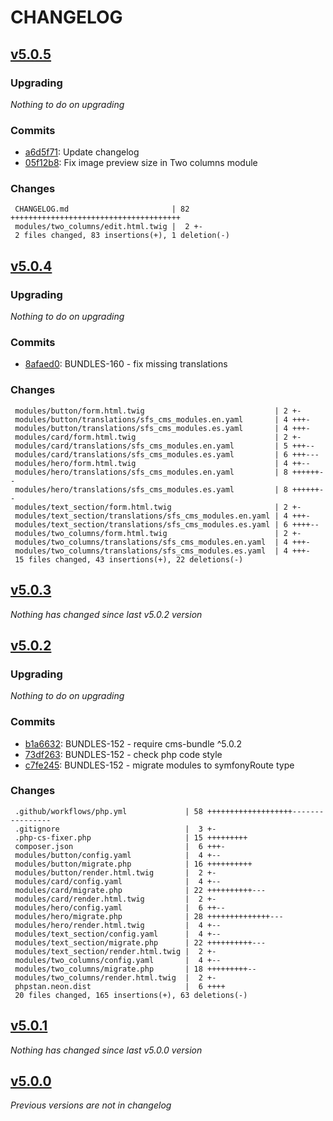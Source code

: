 # CHANGELOG

## [v5.0.5](https://github.com/softspring/cms-module-collection/releases/tag/v5.0.5)

### Upgrading

*Nothing to do on upgrading*

### Commits

- [a6d5f71](https://github.com/softspring/cms-module-collection/commit/a6d5f714a96a8d5b260617b3d89c23fc337653bb): Update changelog
- [05f12b8](https://github.com/softspring/cms-module-collection/commit/05f12b8935a5fa54c7973f3b94df9ecb27dd4c31): Fix image preview size in Two columns module

### Changes

```
 CHANGELOG.md                       | 82 ++++++++++++++++++++++++++++++++++++++
 modules/two_columns/edit.html.twig |  2 +-
 2 files changed, 83 insertions(+), 1 deletion(-)
```

## [v5.0.4](https://github.com/softspring/cms-module-collection/releases/tag/v5.0.4)

### Upgrading

*Nothing to do on upgrading*

### Commits

- [8afaed0](https://github.com/softspring/cms-module-collection/commit/8afaed00b2bf7ac9dde17b9c8c15f49e3b379819): BUNDLES-160 - fix missing translations

### Changes

```
 modules/button/form.html.twig                             | 2 +-
 modules/button/translations/sfs_cms_modules.en.yaml       | 4 +++-
 modules/button/translations/sfs_cms_modules.es.yaml       | 4 +++-
 modules/card/form.html.twig                               | 2 +-
 modules/card/translations/sfs_cms_modules.en.yaml         | 5 +++--
 modules/card/translations/sfs_cms_modules.es.yaml         | 6 +++---
 modules/hero/form.html.twig                               | 4 ++--
 modules/hero/translations/sfs_cms_modules.en.yaml         | 8 ++++++--
 modules/hero/translations/sfs_cms_modules.es.yaml         | 8 ++++++--
 modules/text_section/form.html.twig                       | 2 +-
 modules/text_section/translations/sfs_cms_modules.en.yaml | 4 +++-
 modules/text_section/translations/sfs_cms_modules.es.yaml | 6 ++++--
 modules/two_columns/form.html.twig                        | 2 +-
 modules/two_columns/translations/sfs_cms_modules.en.yaml  | 4 +++-
 modules/two_columns/translations/sfs_cms_modules.es.yaml  | 4 +++-
 15 files changed, 43 insertions(+), 22 deletions(-)
```

## [v5.0.3](https://github.com/softspring/cms-module-collection/releases/tag/v5.0.3)

*Nothing has changed since last v5.0.2 version*

## [v5.0.2](https://github.com/softspring/cms-module-collection/releases/tag/v5.0.2)

### Upgrading

*Nothing to do on upgrading*

### Commits

- [b1a6632](https://github.com/softspring/cms-module-collection/commit/b1a6632d35e58ec5bdef385cc7675341ebeb52f2): BUNDLES-152 - require cms-bundle ^5.0.2
- [73df263](https://github.com/softspring/cms-module-collection/commit/73df263dd3747bbccef8e538a3a030892b2534ab): BUNDLES-152 - check php code style
- [c7fe245](https://github.com/softspring/cms-module-collection/commit/c7fe2451920dde9201e6a5a42071443ea8575cfb): BUNDLES-152 - migrate modules to symfonyRoute type

### Changes

```
 .github/workflows/php.yml             | 58 +++++++++++++++++++----------------
 .gitignore                            |  3 +-
 .php-cs-fixer.php                     | 15 +++++++++
 composer.json                         |  6 +++-
 modules/button/config.yaml            |  4 +--
 modules/button/migrate.php            | 16 ++++++++++
 modules/button/render.html.twig       |  2 +-
 modules/card/config.yaml              |  4 +--
 modules/card/migrate.php              | 22 ++++++++++---
 modules/card/render.html.twig         |  2 +-
 modules/hero/config.yaml              |  6 ++--
 modules/hero/migrate.php              | 28 ++++++++++++++---
 modules/hero/render.html.twig         |  4 +--
 modules/text_section/config.yaml      |  4 +--
 modules/text_section/migrate.php      | 22 ++++++++++---
 modules/text_section/render.html.twig |  2 +-
 modules/two_columns/config.yaml       |  4 +--
 modules/two_columns/migrate.php       | 18 +++++++++--
 modules/two_columns/render.html.twig  |  2 +-
 phpstan.neon.dist                     |  6 ++++
 20 files changed, 165 insertions(+), 63 deletions(-)
```

## [v5.0.1](https://github.com/softspring/cms-module-collection/releases/tag/v5.0.1)

*Nothing has changed since last v5.0.0 version*

## [v5.0.0](https://github.com/softspring/cms-module-collection/releases/tag/v5.0.0)

*Previous versions are not in changelog*
